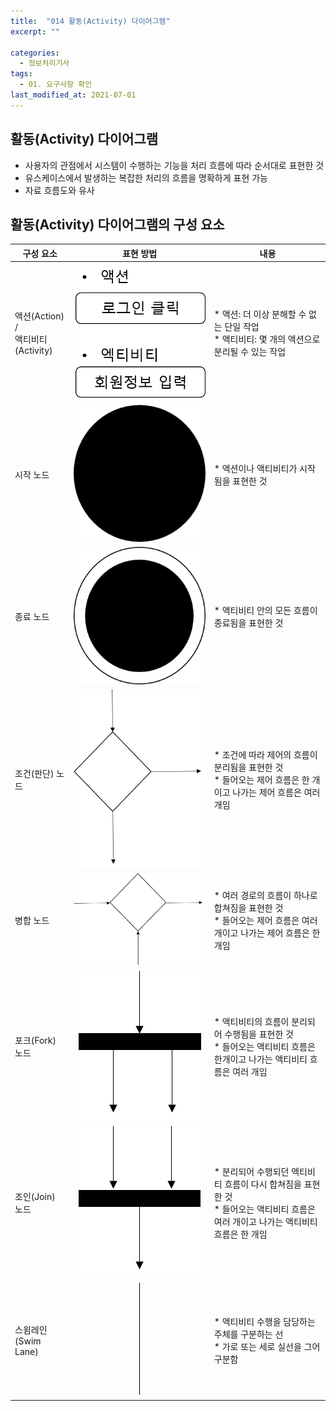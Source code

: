 ```yaml
---
title:  "014 활동(Activity) 다이어그램"
excerpt: ""

categories:
  - 정보처리기사
tags:
  - 01. 요구사항 확인
last_modified_at: 2021-07-01
---
```






## 활동(Activity) 다이어그램

+ 사용자의 관점에서 시스템이 수행하는 기능을 처리 흐름에 따라 순서대로 표현한 것
+ 유스케이스에서 발생하는 복잡한 처리의 흐름을 명확하게 표현 가능
+ 자료 흐름도와 유사





## 활동(Activity) 다이어그램의 구성 요소



| 구성 요소                             |                표현 방법                | 내용                                                         |
| ------------------------------------- | :-------------------------------------: | ------------------------------------------------------------ |
| 액션(Action) / <br>액티비티(Activity) | ![img](/assets/images/EIP/01/014_1.png) | * 액션: 더 이상 분해할 수 없는 단일 작업<br>* 액티비티: 몇 개의 액션으로 분리될 수 있는 작업 |
| 시작 노드                             | ![img](/assets/images/EIP/01/014_2.png) | * 액션이나 액티비티가 시작됨을 표현한 것                     |
| 종료 노드                             | ![img](/assets/images/EIP/01/014_3.png) | * 액티비티 안의 모든 흐름이 종료됨을 표현한 것               |
| 조건(판단) 노드                       | ![img](/assets/images/EIP/01/014_4.png) | * 조건에 따라 제어의 흐름이 분리됨을 표현한 것<br>* 들어오는 제어 흐름은 한 개이고 나가는 제어 흐름은 여러 개임 |
| 병합 노드                             | ![img](/assets/images/EIP/01/014_5.png) | * 여러 경로의 흐름이 하나로 합쳐짐을 표현한 것<br>* 들어오는 제어 흐름은 여러 개이고 나가는 제어 흐름은 한 개임 |
| 포크(Fork) 노드                       | ![img](/assets/images/EIP/01/014_6.png) | * 액티비티의 흐름이 분리되어 수행됨을 표현한 것<br>* 들어오는 액티비티 흐름은 한개이고 나가는 액티비티 흐름은 여러 개임 |
| 조인(Join) 노드                       | ![img](/assets/images/EIP/01/014_7.png) | * 분리되어 수행되던 액티비티 흐름이 다시 합쳐짐을 표현한 것<br>* 들어오는 액티비티 흐름은 여러 개이고 나가는 액티비티 흐름은 한 개임 |
| 스윔레인<br>(Swim Lane)               | ![img](/assets/images/EIP/01/014_8.png) | * 액티비티 수행을 담당하는 주체를 구분하는 선<br>* 가로 또는 세로 실선을 그어 구분함 |


